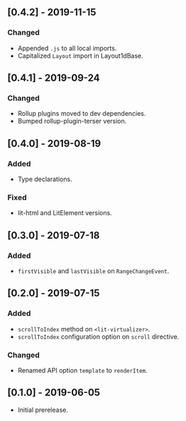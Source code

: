 ## [0.4.2] - 2019-11-15
### Changed
- Appended `.js` to all local imports.
- Capitalized `Layout` import in Layout1dBase.

## [0.4.1] - 2019-09-24
### Changed
- Rollup plugins moved to dev dependencies.
- Bumped rollup-plugin-terser version.

## [0.4.0] - 2019-08-19
### Added
- Type declarations.

### Fixed
- lit-html and LitElement versions.

## [0.3.0] - 2019-07-18
### Added
- `firstVisible` and `lastVisible` on `RangeChangeEvent`.

## [0.2.0] - 2019-07-15
### Added
- `scrollToIndex` method on `<lit-virtualizer>`.
- `scrollToIndex` configuration option on `scroll` directive.

### Changed
- Renamed API option `template` to `renderItem`.

## [0.1.0] - 2019-06-05
- Initial prerelease.